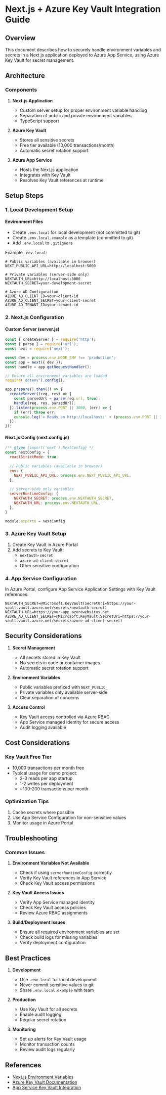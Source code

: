 # Next.js + Azure Key Vault Integration Guide

## Overview
This document describes how to securely handle environment variables and secrets in a Next.js application deployed to Azure App Service, using Azure Key Vault for secret management.

## Architecture

### Components
1. **Next.js Application**
   - Custom server setup for proper environment variable handling
   - Separation of public and private environment variables
   - TypeScript support

2. **Azure Key Vault**
   - Stores all sensitive secrets
   - Free tier available (10,000 transactions/month)
   - Automatic secret rotation support

3. **Azure App Service**
   - Hosts the Next.js application
   - Integrates with Key Vault
   - Resolves Key Vault references at runtime

## Setup Steps

### 1. Local Development Setup

#### Environment Files
- Create `.env.local` for local development (not committed to git)
- Create `.env.local.example` as a template (committed to git)
- Add `.env.local` to `.gitignore`

Example `.env.local`:
```env
# Public variables (available in browser)
NEXT_PUBLIC_API_URL=http://localhost:5000

# Private variables (server-side only)
NEXTAUTH_URL=http://localhost:3000
NEXTAUTH_SECRET=your-development-secret

# Azure AD Configuration
AZURE_AD_CLIENT_ID=your-client-id
AZURE_AD_CLIENT_SECRET=your-client-secret
AZURE_AD_TENANT_ID=your-tenant-id
```

### 2. Next.js Configuration

#### Custom Server (server.js)
```javascript
const { createServer } = require('http');
const { parse } = require('url');
const next = require('next');

const dev = process.env.NODE_ENV !== 'production';
const app = next({ dev });
const handle = app.getRequestHandler();

// Ensure all environment variables are loaded
require('dotenv').config();

app.prepare().then(() => {
  createServer((req, res) => {
    const parsedUrl = parse(req.url, true);
    handle(req, res, parsedUrl);
  }).listen(process.env.PORT || 3000, (err) => {
    if (err) throw err;
    console.log('> Ready on http://localhost:' + (process.env.PORT || 3000));
  });
});
```

#### Next.js Config (next.config.js)
```javascript
/** @type {import('next').NextConfig} */
const nextConfig = {
  reactStrictMode: true,
  
  // Public variables (available in browser)
  env: {
    NEXT_PUBLIC_API_URL: process.env.NEXT_PUBLIC_API_URL,
  },
  
  // Server-side only variables
  serverRuntimeConfig: {
    NEXTAUTH_SECRET: process.env.NEXTAUTH_SECRET,
    NEXTAUTH_URL: process.env.NEXTAUTH_URL,
  },
}

module.exports = nextConfig
```

### 3. Azure Key Vault Setup

1. Create Key Vault in Azure Portal
2. Add secrets to Key Vault:
   - `nextauth-secret`
   - `azure-ad-client-secret`
   - Other sensitive configuration

### 4. App Service Configuration

In Azure Portal, configure App Service Application Settings with Key Vault references:

```
NEXTAUTH_SECRET=@Microsoft.KeyVault(SecretUri=https://your-vault.vault.azure.net/secrets/nextauth-secret)
NEXTAUTH_URL=https://your-app.azurewebsites.net
AZURE_AD_CLIENT_SECRET=@Microsoft.KeyVault(SecretUri=https://your-vault.vault.azure.net/secrets/azure-ad-client-secret)
```

## Security Considerations

1. **Secret Management**
   - All secrets stored in Key Vault
   - No secrets in code or container images
   - Automatic secret rotation support

2. **Environment Variables**
   - Public variables prefixed with `NEXT_PUBLIC_`
   - Private variables only available server-side
   - Clear separation of concerns

3. **Access Control**
   - Key Vault access controlled via Azure RBAC
   - App Service managed identity for secure access
   - Audit logging available

## Cost Considerations

### Key Vault Free Tier
- 10,000 transactions per month free
- Typical usage for demo project:
  - 2-3 reads per app startup
  - 1-2 writes per deployment
  - ~100-200 transactions per month

### Optimization Tips
1. Cache secrets where possible
2. Use App Service Configuration for non-sensitive values
3. Monitor usage in Azure Portal

## Troubleshooting

### Common Issues

1. **Environment Variables Not Available**
   - Check if using `serverRuntimeConfig` correctly
   - Verify Key Vault references in App Service
   - Check Key Vault access permissions

2. **Key Vault Access Issues**
   - Verify App Service managed identity
   - Check Key Vault access policies
   - Review Azure RBAC assignments

3. **Build/Deployment Issues**
   - Ensure all required environment variables are set
   - Check build logs for missing variables
   - Verify deployment configuration

## Best Practices

1. **Development**
   - Use `.env.local` for local development
   - Never commit sensitive values to git
   - Share `.env.local.example` with team

2. **Production**
   - Use Key Vault for all secrets
   - Enable audit logging
   - Regular secret rotation

3. **Monitoring**
   - Set up alerts for Key Vault usage
   - Monitor transaction counts
   - Review audit logs regularly

## References

- [Next.js Environment Variables](https://nextjs.org/docs/basic-features/environment-variables)
- [Azure Key Vault Documentation](https://docs.microsoft.com/en-us/azure/key-vault/)
- [App Service Key Vault Integration](https://docs.microsoft.com/en-us/azure/app-service/app-service-key-vault-references) 